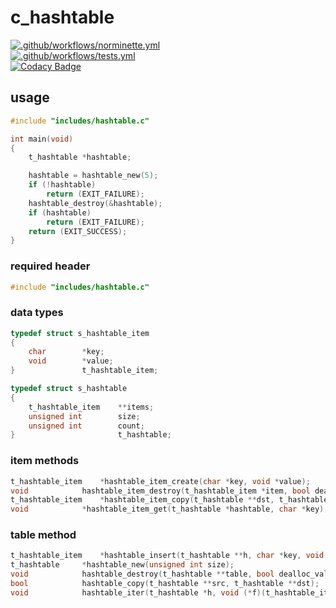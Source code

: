 # c_hashtable

[![.github/workflows/norminette.yml](https://github.com/c3b5aw/c_hashtable/actions/workflows/norminette.yml/badge.svg)](https://github.com/c3b5aw/c_hashtable/actions/workflows/norminette.yml) <br />
[![.github/workflows/tests.yml](https://github.com/c3b5aw/c_hashtable/actions/workflows/tests.yml/badge.svg)](https://github.com/c3b5aw/c_hashtable/actions/workflows/tests.yml) <br />
[![Codacy Badge](https://app.codacy.com/project/badge/Grade/4dd2af2c25784a18a92d5ac8f55f426e)](https://www.codacy.com/gh/c3b5aw/c_hashtable/dashboard?utm_source=github.com&amp;utm_medium=referral&amp;utm_content=c3b5aw/c_hashtable&amp;utm_campaign=Badge_Grade)

## usage

```C
#include "includes/hashtable.c"

int	main(void)
{
	t_hashtable	*hashtable;

	hashtable = hashtable_new(5);
	if (!hashtable)
		return (EXIT_FAILURE);
	hashtable_destroy(&hashtable);
	if (hashtable)
		return (EXIT_FAILURE);
	return (EXIT_SUCCESS);
}
```

### required header
```C
#include "includes/hashtable.c"
```

### data types
```C
typedef struct s_hashtable_item
{
	char		*key;
	void		*value;
}				t_hashtable_item;

typedef struct s_hashtable
{
	t_hashtable_item	**items;
	unsigned int		size;
	unsigned int		count;
}						t_hashtable;
```

### item methods
```C
t_hashtable_item	*hashtable_item_create(char *key, void *value);
void			hashtable_item_destroy(t_hashtable_item *item, bool dealloc_value);
t_hashtable_item	*hashtable_item_copy(t_hashtable **dst, t_hashtable_item *item);
void			*hashtable_item_get(t_hashtable *hashtable, char *key);
```

### table method

```C
t_hashtable_item	*hashtable_insert(t_hashtable **h, char *key, void *value);
t_hashtable		*hashtable_new(unsigned int size);
void			hashtable_destroy(t_hashtable **table, bool dealloc_value);
bool			hashtable_copy(t_hashtable **src, t_hashtable **dst);
void			hashtable_iter(t_hashtable *h, void (*f)(t_hashtable_item *));
```